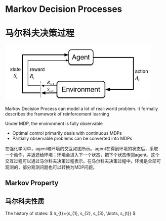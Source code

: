# Markov Decision Processes

# 马尔科夫决策过程

<img src="../Images/image-20210608162547201.png" alt="image-20210608162547201" style="zoom:67%;" />

Markov Decision Process can model a lot of real-world problem. It formally describes the framework of reinforcement learning

Under MDP, the environment is fully observable

- Optimal control primarily deals with continuous MDPs
- Partially observable problems can be converted into MDPs

在强化学习中，agent和环境的交互如图所示。agent在得到环境的状态后，采取一个动作，并返还给环境；环境会进入下一个状态，把下个状态传回agent。这个交互过程可以通过马尔科夫决策过程表示。在马尔科夫决策过程中，环境是全部可观测的，部分观测问题也可以转换为MDP问题。

## Markov Property

## 马尔科夫性质

The history of states: $ h_{t}=\{s_{1}, s_{2}, s_{3}, \ldots, s_{t}\} $











